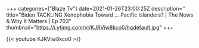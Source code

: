 +++
categories=["Blaze Tv"]
date=2021-01-26T23:00:25Z
description=''
title="Biden TACKLING Xenophobia Toward ... Pacific Islanders? | The News & Why It Matters | Ep 703"
thumbnail="https://i.ytimg.com/vi/KJRViw8kco0/hqdefault.jpg"
+++

{{< youtube KJRViw8kco0 >}}
